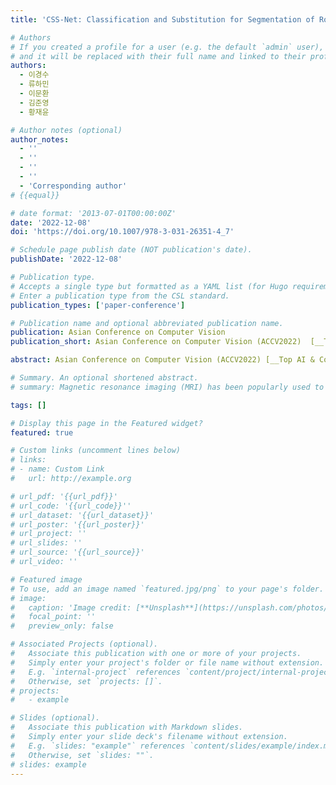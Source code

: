 ```yaml
---
title: 'CSS-Net: Classification and Substitution for Segmentation of Rotator Cuff Tear'

# Authors
# If you created a profile for a user (e.g. the default `admin` user), write the username (folder name) here
# and it will be replaced with their full name and linked to their profile.
authors:
  - 이경수
  - 류하민
  - 이문환
  - 김준영
  - 황재윤

# Author notes (optional)
author_notes:
  - ''
  - ''
  - ''
  - ''
  - 'Corresponding author'
# {{equal}}

# date format: '2013-07-01T00:00:00Z'
date: '2022-12-08'
doi: 'https://doi.org/10.1007/978-3-031-26351-4_7'

# Schedule page publish date (NOT publication's date).
publishDate: '2022-12-08'

# Publication type.
# Accepts a single type but formatted as a YAML list (for Hugo requirements).
# Enter a publication type from the CSL standard.
publication_types: ['paper-conference']

# Publication name and optional abbreviated publication name.
publication: Asian Conference on Computer Vision
publication_short: Asian Conference on Computer Vision (ACCV2022)  [__Top AI & Computer Vision Conference__]

abstract: Asian Conference on Computer Vision (ACCV2022) [__Top AI & Computer Vision Conference__] <br>Magnetic resonance imaging (MRI) has been popularly used to diagnose orthopedic injuries because it offers high spatial resolution in a non-invasive manner. Since the rotator cuff tear (RCT) is a tear of the supraspinatus tendon (ST), a precise comprehension of both is required to diagnose the tear. However, previous deep learning studies have been insufficient in comprehending the correlations between the ST and RCT effectively and accurately. Therefore, in this paper, we propose a new method, substitution learning, wherein an MRI image is used to improve RCT diagnosis based on the knowledge transfer. The substitution learning mainly aims at segmenting RCT from MRI images by using the transferred knowledge while learning the correlations between RCT and ST. In substitution learning, the knowledge of correlations between RCT and ST is acquired by substituting the segmentation target (RCT) with the other target (ST), which has similar properties. To this end, we designed a novel deep learning model based on multi-task learning, which incorporates the newly developed substitution learning, with three parallel pipelines- (1) segmentation of RCT and ST regions, (2) classification of the existence of RCT, and (3) substitution of the ruptured ST regions, which are RCTs, with the recovered ST regions. We validated our developed model through experiments using 889 multi-categorical MRI images. The results exhibit that the proposed deep learning model outperforms other segmentation models to diagnose RCT with 68

# Summary. An optional shortened abstract.
# summary: Magnetic resonance imaging (MRI) has been popularly used to diagnose orthopedic injuries because it offers high spatial resolution in a non-invasive manner. Since the rotator cuff tear (RCT) is a tear of the supraspinatus tendon (ST), a precise comprehension of both is required to diagnose the tear. However, previous deep learning studies have been insufficient in comprehending the correlations between the ST and RCT effectively and accurately. Therefore, in this paper, we propose a new method, substitution learning, wherein an MRI image is used to improve RCT diagnosis based on the knowledge transfer. The substitution learning mainly aims at segmenting RCT from MRI images by using the transferred knowledge while learning the correlations between RCT and ST. In substitution learning, the knowledge of correlations between RCT and ST is acquired by substituting the segmentation target (RCT) with the other target (ST), which has similar properties. To this end, we designed a novel deep learning model based on multi-task learning, which incorporates the newly developed substitution learning, with three parallel pipelines- (1) segmentation of RCT and ST regions, (2) classification of the existence of RCT, and (3) substitution of the ruptured ST regions, which are RCTs, with the recovered ST regions. We validated our developed model through experiments using 889 multi-categorical MRI images. The results exhibit that the proposed deep learning model outperforms other segmentation models to diagnose RCT with 68

tags: []

# Display this page in the Featured widget?
featured: true

# Custom links (uncomment lines below)
# links:
# - name: Custom Link
#   url: http://example.org

# url_pdf: '{{url_pdf}}'
# url_code: '{{url_code}}''
# url_dataset: '{{url_dataset}}'
# url_poster: '{{url_poster}}'
# url_project: ''
# url_slides: ''
# url_source: '{{url_source}}'
# url_video: ''

# Featured image
# To use, add an image named `featured.jpg/png` to your page's folder.
# image:
#   caption: 'Image credit: [**Unsplash**](https://unsplash.com/photos/pLCdAaMFLTE)'
#   focal_point: ''
#   preview_only: false

# Associated Projects (optional).
#   Associate this publication with one or more of your projects.
#   Simply enter your project's folder or file name without extension.
#   E.g. `internal-project` references `content/project/internal-project/index.md`.
#   Otherwise, set `projects: []`.
# projects:
#   - example

# Slides (optional).
#   Associate this publication with Markdown slides.
#   Simply enter your slide deck's filename without extension.
#   E.g. `slides: "example"` references `content/slides/example/index.md`.
#   Otherwise, set `slides: ""`.
# slides: example
---
```

